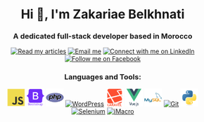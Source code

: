 <h1 align="center">Hi 👋, I'm Zakariae Belkhnati</h1>
<h3 align="center">A dedicated full-stack developer based in Morocco</h3>

<p align="center">
  <a href="https://zakichan.com/"><img src="https://img.shields.io/badge/Read%20my%20articles-📝-brightgreen" alt="Read my articles"></a>
  <a href="mailto:zakariae.belkhnati@gmail.com"><img src="https://img.shields.io/badge/Email%20me-📫-blue" alt="Email me"></a>
  <a href="https://linkedin.com/in/belkhnati-zakariae" target="_blank"><img src="https://img.shields.io/badge/LinkedIn-Connect%20with%20me-0A66C2" alt="Connect with me on LinkedIn"></a>
  <a href="https://www.facebook.com/zaakiichaan" target="_blank"><img src="https://img.shields.io/badge/Facebook-Follow%20me-1877F2" alt="Follow me on Facebook"></a>
</p>

<h3 align="center">Languages and Tools:</h3>
<p align="center">
  <a href="https://developer.mozilla.org/en-US/docs/Web/JavaScript"><img src="https://raw.githubusercontent.com/devicons/devicon/master/icons/javascript/javascript-original.svg" alt="JavaScript" width="40" height="40"></a>
  <a href="https://getbootstrap.com"><img src="https://raw.githubusercontent.com/devicons/devicon/master/icons/bootstrap/bootstrap-plain-wordmark.svg" alt="Bootstrap" width="40" height="40"></a>
  <a href="https://www.php.net"><img src="https://raw.githubusercontent.com/devicons/devicon/master/icons/php/php-original.svg" alt="PHP" width="40" height="40"></a>
  <a href="https://wordpress.org/"><img src="https://s.w.org/style/images/about/WordPress-logotype-wmark.png" alt="WordPress" width="40" height="40"></a>
  <a href="https://laravel.com/"><img src="https://raw.githubusercontent.com/devicons/devicon/master/icons/laravel/laravel-plain-wordmark.svg" alt="Laravel" width="40" height="40"></a>
  <a href="https://vuejs.org/"><img src="https://raw.githubusercontent.com/devicons/devicon/master/icons/vuejs/vuejs-original-wordmark.svg" alt="Vue.js" width="40" height="40"></a>
  <a href="https://www.mysql.com/"><img src="https://raw.githubusercontent.com/devicons/devicon/master/icons/mysql/mysql-original-wordmark.svg" alt="MySQL" width="40" height="40"></a>
  <a href="https://git-scm.com/"><img src="https://www.vectorlogo.zone/logos/git-scm/git-scm-icon.svg" alt="Git" width="40" height="40"></a>
  <a href="https://www.python.org"><img src="https://raw.githubusercontent.com/devicons/devicon/master/icons/python/python-original.svg" alt="Python" width="40" height="40"></a>
  <a href="https://www.selenium.dev"><img src="https://raw.githubusercontent.com/detain/svg-logos/780f25886640cef088af994181646db2f6b1a3f8/svg/selenium-logo.svg" alt="Selenium" width="40" height="40"></a>
  <a href="#"><img src="https://upload.wikimedia.org/wikipedia/en/2/24/Imacros.png" alt="iMacro" width="40" height="40"></a>
</p>
